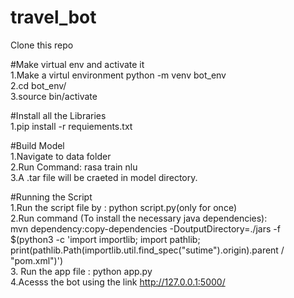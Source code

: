 # travel_bot
Clone this repo  

#Make virtual env and activate it  
1.Make a virtul environment python -m venv bot_env  
2.cd bot_env/  
3.source bin/activate  

#Install all the Libraries  
1.pip install -r requiements.txt  

#Build Model  
1.Navigate to data folder  
2.Run Command: rasa train nlu  
3.A .tar file will be craeted in model directory.  

#Running the Script  
1.Run the script file by : python script.py(only for once)  
2.Run command (To install the necessary java dependencies):  
	mvn dependency:copy-dependencies -DoutputDirectory=./jars -f $(python3 -c 'import importlib; import pathlib; print(pathlib.Path(importlib.util.find_spec("sutime").origin).parent / "pom.xml")')  
3. Run the app file : python app.py  
4.Acesss the bot using the link http://127.0.0.1:5000/  





